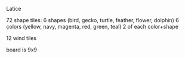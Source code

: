 Latice

72 shape tiles:
6 shapes (bird, gecko, turtle, feather, flower, dolphin)
6 colors (yellow, navy, magenta, red, green, teal)
2 of each color+shape

12 wind tiles

board is 9x9
